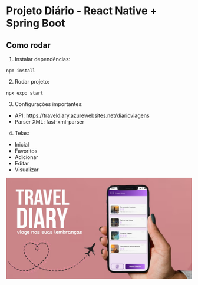 
# Projeto Diário - React Native + Spring Boot

## Como rodar

1. Instalar dependências:
```
npm install
```

2. Rodar projeto:
```
npx expo start
```

3. Configurações importantes:
- API: https://traveldiary.azurewebsites.net/diarioviagens
- Parser XML: fast-xml-parser

4. Telas:
- Inicial
- Favoritos
- Adicionar
- Editar
- Visualizar


![Demonstração do projeto](./assets/img/banner.png)